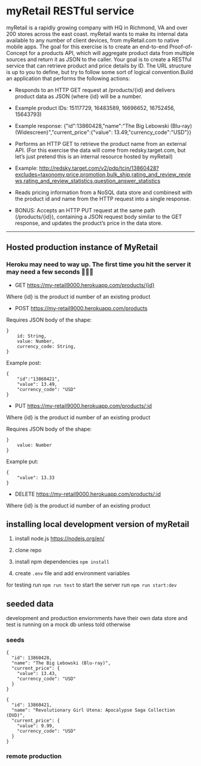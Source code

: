 
# myRetail RESTful service #

myRetail is a rapidly growing company with HQ in Richmond, VA and over 200 stores across the east coast. myRetail wants to make its internal data available to any number of client devices, from myRetail.com to native mobile apps. The goal for this exercise is to create an end-to-end Proof-of-Concept for a products API, which will aggregate product data from multiple sources and return it as JSON to the caller. Your goal is to create a RESTful service that can retrieve product and price details by ID. The URL structure is up to you to define, but try to follow some sort of logical convention.Build an application that performs the following actions: 

* Responds to an HTTP GET request at /products/{id} and delivers product data as JSON (where {id} will be a number. 

* Example product IDs: 15117729, 16483589, 16696652, 16752456, 15643793) 

* Example response: {"id":13860428,"name":"The Big Lebowski (Blu-ray) (Widescreen)","current_price":{"value": 13.49,"currency_code":"USD"}}

* Performs an HTTP GET to retrieve the product name from an external API. (For this exercise the data will come from redsky.target.com, but let’s just pretend this is an internal resource hosted by myRetail) 

* Example: http://redsky.target.com/v2/pdp/tcin/13860428?excludes=taxonomy,price,promotion,bulk_ship,rating_and_review_reviews,rating_and_review_statistics,question_answer_statistics

* Reads pricing information from a NoSQL data store and combinesit with the product id and name from the HTTP request into a single response. 

* BONUS: Accepts an HTTP PUT request at the same path (/products/{id}), containing a JSON request body similar to the GET response, and updates the product’s price in the data store.

- - - -

## Hosted production instance of MyRetail ##
### Heroku may need to way up. The first time you hit the server it may need a few seconds 🚀🚀🚀  ###

* GET https://my-retail9000.herokuapp.com/products/{id}

Where {id} is the product id number of an existing product

* POST https://my-retail9000.herokuapp.com/products

Requires JSON body of the shape:
~~~
}
    id: String,
    value: Number,
    currency_code: String,
}
~~~
Example post:
~~~
{
	"id":"13860421",
	"value": 13.49,
	"currency_code": "USD"
}
~~~
* PUT https://my-retail9000.herokuapp.com/products/:id

Where {id} is the product id number of an existing product

Requires JSON body of the shape:
~~~
}
    value: Number
}
~~~

Example put:
~~~
{
    "value": 13.33
}
~~~
* DELETE https://my-retail9000.herokuapp.com/products/:id

Where {id} is the product id number of an existing product

## installing local development version of myRetail ##

1. install node.js https://nodejs.org/en/

2. clone repo 

3. install npm dependencies `npm install`

4. create `.env` file and add environment variables

for testing run `npm run test`
to start the server run `npm run start:dev`

## seeded data ##

development and production enviornments have their own data store and test is running on a mock db unless told otherwise

### seeds ###
~~~
{
  "id": 13860428,
  "name": "The Big Lebowski (Blu-ray)",
  "current_price": {
    "value": 13.43,
    "currency_code": "USD"
  }
}

{
  "id": 13860421,
  "name": "Revolutionary Girl Utena: Apocalypse Saga Collection (DVD)",
  "current_price": {
    "value": 9.99,
    "currency_code": "USD"
  }
}
~~~

### remote  production ###


